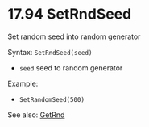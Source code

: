 # 17.94 SetRndSeed

Set random seed into random generator

Syntax: `SetRndSeed(seed)`

* `seed` seed to random generator 

Example:

* `SetRandomSeed(500)`

See also: [GetRnd](/17-api-native-functions/1795-getrnd.md)

